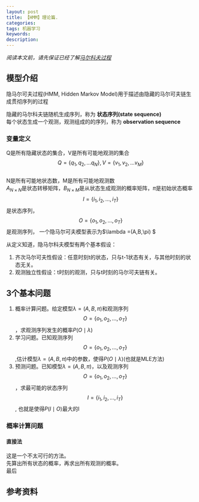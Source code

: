 ```yaml
---
layout: post
title: 【HMM】理论篇.
categories:
tags: 机器学习
keywords:
description:
---
```



*阅读本文前，请先保证已经了解[马尔科夫过程](http://www.guofei.site/2017/07/09/markov.html)*  

## 模型介绍


隐马尔可夫过程(HMM, Hidden Markov Model)用于描述由隐藏的马尔可夫链生成贯彻序列的过程  


隐藏的马尔科夫链随机生成序列，称为 **状态序列(state sequence)**  
每个状态生成一个观测，观测组成的的序列，称为 **observation sequence**  


### 变量定义
Q是所有隐藏状态的集合，V是所有可能地观测的集合  
$$Q=\{ q_1,q_2,...q_N\}, V=\{v_1,v_2,...v_M\}$$  
N是所有可能地状态数，M是所有可能地观测数  
$A_{N\times N}$是状态转移矩阵，$B_{N\times M}$是从状态生成观测的概率矩阵，$\pi$是初始状态概率  
$$I=\{i_1,i_2,...,i_T\}$$是状态序列，$$O=\{o_1,o_2,...,o_T\}$$是观测序列，
一个隐马尔可夫模型表示为$\lambda =(A,B,\pi) $  


从定义知道，隐马尔科夫模型有两个基本假设：  
1. 齐次马尔可夫性假设：任意时刻t的状态，只与t-1状态有关，与其他时刻的状态无关。
2. 观测独立性假设：t时刻的观测，只与t时刻的马尔可夫链有关。


## 3个基本问题


1. 概率计算问题。给定模型$\lambda =(A,B,\pi)$和观测序列$$O=\{o_1,o_2,...,o_T\}$$，求观测序列发生的概率$P(O\mid \lambda)$  
2. 学习问题。已知观测序列$$O=\{o_1,o_2,...,o_T\}$$,估计模型$\lambda =(A,B,\pi)$中的参数，使得$P(O\mid \lambda)$(也就是MLE方法)
3. 预测问题。已知模型$\lambda =(A,B,\pi)$，以及观测序列$$O=\{o_1,o_2,...,o_T\}$$，求最可能的状态序列$$I=\{i_1,i_2,...,i_T\}$$, 也就是使得$P(I\mid O)$最大的I


### 概率计算问题

#### 直接法
这是一个不太可行的方法。  
先算出所有状态的概率，再求出所有观测的概率。  
最后

## 参考资料
[^lihang]: [李航：《统计学习方法》](https://www.weibo.com/u/2060750830?refer_flag=1005055013_)  
[^wangxiaochuan]: [王小川授课内容](https://weibo.com/hgsz2003)  
[^EM]: 我的另一篇博客[EM算法理论篇](http://www.guofei.site/2017/11/09/em.html)
